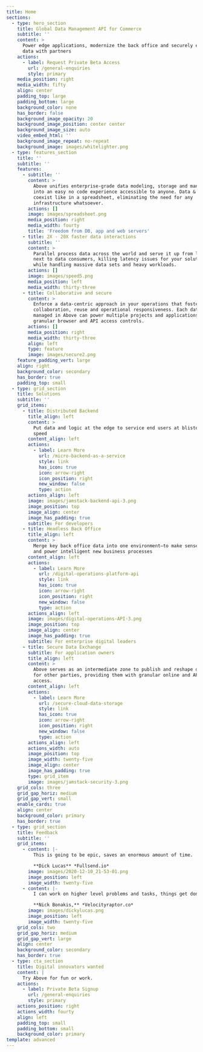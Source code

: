 ```yaml
---
title: Home
sections:
  - type: hero_section
    title: Global Data Management API for Commerce
    subtitle: ''
    content: >
      Power edge applications, modernize the back office and securely exchange
      data with partners
    actions:
      - label: Request Private Beta Access
        url: /general-enquiries
        style: primary
    media_position: right
    media_width: fifty
    align: center
    padding_top: large
    padding_bottom: large
    background_color: none
    has_border: false
    background_image_opacity: 20
    background_image_position: center center
    background_image_size: auto
    video_embed_html: ''
    background_image_repeat: no-repeat
    background_image: images/whitelighter.png
  - type: features_section
    title: ''
    subtitle: ''
    features:
      - subtitle: ''
        content: >
          Above unifies enterprise-grade data modeling, storage and manipulation
          into an easy no code experience accessible to anyone. Data & logic
          coexist like in a spreadsheet, eliminating the need for any
          infrastructure whatsoever.
        actions: []
        image: images/spreadsheet.png
        media_position: right
        media_width: fourty
        title: 'Freedom from DB, app and web servers'
      - title: 2X - 20X faster data interactions
        subtitle: ''
        content: >
          Parallel process data across the world and serve it up from locations
          next to data consumers, killing latency issues for your solutions
          while handling massive data sets and heavy workloads.
        actions: []
        image: images/speed5.png
        media_position: left
        media_width: thirty-three
      - title: Collaborative and secure
        content: >
          Enforce a data-centric approach in your operations that fosters
          collaboration, reuse and operational responsiveness. Each data set
          managed in Above can power multiple projects and applications, with
          granular browser and API access controls.
        actions: []
        media_position: right
        media_width: thirty-three
        align: left
        type: feature
        image: images/secure2.png
    feature_padding_vert: large
    align: right
    background_color: secondary
    has_border: true
    padding_top: small
  - type: grid_section
    title: Solutions
    subtitle: ''
    grid_items:
      - title: Distributed Backend
        title_align: left
        content: >
          Put data and logic at the edge to service end users at blistering
          speed
        content_align: left
        actions:
          - label: Learn More
            url: /micro-backend-as-a-service
            style: link
            has_icon: true
            icon: arrow-right
            icon_position: right
            new_window: false
            type: action
        actions_align: left
        image: images/jamstack-backend-api-3.png
        image_position: top
        image_align: center
        image_has_padding: true
        subtitle: For developers
      - title: Headless Back Office
        title_align: left
        content: >
          Merge key back office data into one environment—to make sense of it
          and power intelligent new business processes
        content_align: left
        actions:
          - label: Learn More
            url: /digital-operations-platform-api
            style: link
            has_icon: true
            icon: arrow-right
            icon_position: right
            new_window: false
            type: action
        actions_align: left
        image: images/digital-operations-API-3.png
        image_position: top
        image_align: center
        image_has_padding: true
        subtitle: For enterprise digital leaders
      - title: Secure Data Exchange
        subtitle: For application owners
        title_align: left
        content: >
          Above serves as an intermediate zone to publish and reshape data sets
          for other parties, providing them with granular online and API data
          access.
        content_align: left
        actions:
          - label: Learn More
            url: /secure-cloud-data-storage
            style: link
            has_icon: true
            icon: arrow-right
            icon_position: right
            new_window: false
            type: action
        actions_align: left
        actions_width: auto
        image_position: top
        image_width: twenty-five
        image_align: center
        image_has_padding: true
        type: grid_item
        image: images/jamstack-security-3.png
    grid_cols: three
    grid_gap_horiz: medium
    grid_gap_vert: small
    enable_cards: true
    align: center
    background_color: primary
    has_border: true
  - type: grid_section
    title: Feedback
    subtitle: ''
    grid_items:
      - content: |-
          This is going to be epic, saves an enormous amount of time.

          **Dick Lucas** *Fullsend.io*
        image: images/2020-12-10_21-53-01.png
        image_position: left
        image_width: twenty-five
      - content: |-
          I can work on higher level problems and tasks, things get done fast.

          **Nick Bonakis,** *Velocityraptor.co*
        image: images/dickylucas.png
        image_position: left
        image_width: twenty-five
    grid_cols: two
    grid_gap_horiz: medium
    grid_gap_vert: large
    align: center
    background_color: secondary
    has_border: true
  - type: cta_section
    title: Digital innovators wanted
    content: |
      Try Above for fun or work.
    actions:
      - label: Private Beta Signup
        url: /general-enquiries
        style: primary
    actions_position: right
    actions_width: fourty
    align: left
    padding_top: small
    padding_bottom: small
    background_color: primary
template: advanced
---
```

